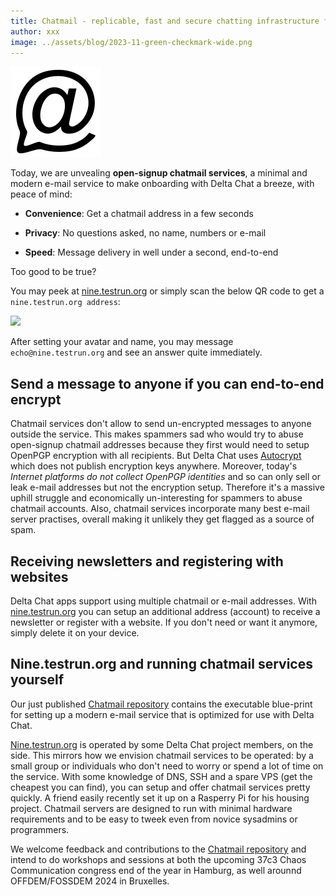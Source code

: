 ```yaml
---
title: Chatmail - replicable, fast and secure chatting infrastructure for all 
author: xxx
image: ../assets/blog/2023-11-green-checkmark-wide.png
---
```


![Chatmail logo](../assets/logos/chatmail.png)

Today, we are unvealing **open-signup chatmail services**,
a minimal and modern e-mail service 
to make onboarding with Delta Chat a breeze, with peace of mind: 

- **Convenience**: Get a chatmail address in a few seconds 

- **Privacy**: No questions asked, no name, numbers or e-mail 

- **Speed**: Message delivery in well under a second, end-to-end

Too good to be true? 

You may peek at [nine.testrun.org](https://testrun.org)
or simply scan the below QR code to get a `nine.testrun.org address`: 

<a href="DCACCOUNT:https://nine.testrun.org/cgi-bin/newemail.py">
    <img width=300 style="float: none;" src="../assets/logos/nine-invite-qrcode.png" /></a>

After setting your avatar and name, 
you may message `echo@nine.testrun.org` and see an answer quite immediately. 


## Send a message to anyone if you can end-to-end encrypt 

Chatmail services don't allow to send un-encrypted messages 
to anyone outside the service. 
This makes spammers sad who would try to abuse open-signup chatmail addresses
because they first would need to setup OpenPGP encryption with all recipients. 
But Delta Chat uses [Autocrypt](https://autocrypt.org) 
which does not publish encryption keys anywhere.
Moreover, today's *Internet platforms do not collect OpenPGP identities*
and so can only sell or leak e-mail addresses but not the encryption setup. 
Therefore it's a massive uphill struggle and economically un-interesting 
for spammers to abuse chatmail accounts. 
Also, chatmail services incorporate many best e-mail server practises,
overall making it unlikely they get flagged as a source of spam. 

## Receiving newsletters and registering with websites 

Delta Chat apps support using multiple chatmail or e-mail addresses. 
With [nine.testrun.org](https://nine.testrun.org) you can setup
an additional address (account) to receive a newsletter or register with a website. 
If you don't need or want it anymore, simply delete it on your device. 

## Nine.testrun.org and running chatmail services yourself 

Our just published [Chatmail repository](https://github.com/deltachat/chatmail) 
contains the executable blue-print for setting up a modern e-mail service
that is optimized for use with Delta Chat.

[Nine.testrun.org](https://nine.testrun.org) is operated 
by some Delta Chat project members, on the side. 
This mirrors how we envision chatmail services to be operated: 
by a small group or individuals
who don't need to worry or spend a lot of time on the service. 
With some knowledge of DNS, SSH and a spare VPS (get the cheapest you can find),
you can setup and offer chatmail services pretty quickly. 
A friend easily recently set it up on a Rasperry Pi for his housing project. 
Chatmail servers are designed to run with minimal hardware requirements
and to be easy to tweek even from novice sysadmins or programmers. 

We welcome feedback and contributions to the 
[Chatmail repository](https://github.com/deltachat/chatmail)
and intend to do workshops and sessions at both the upcoming
37c3 Chaos Communication congress end of the year in Hamburg,
as well arounnd OFFDEM/FOSSDEM 2024 in Bruxelles. 

